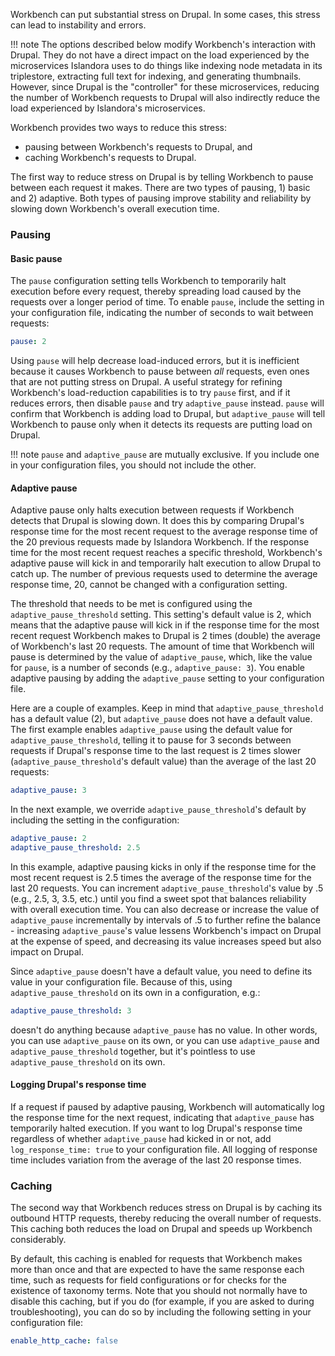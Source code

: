 Workbench can put substantial stress on Drupal. In some cases, this stress can lead to instability and errors.

!!! note
    The options described below modify Workbench's interaction with Drupal. They do not have a direct impact on the load experienced by the microservices Islandora uses to do things like indexing node metadata in its triplestore, extracting full text for indexing, and generating thumbnails. However, since Drupal is the "controller" for these microservices, reducing the number of Workbench requests to Drupal will also indirectly reduce the load experienced by Islandora's microservices. 

Workbench provides two ways to reduce this stress:

* pausing between Workbench's requests to Drupal, and
* caching Workbench's requests to Drupal.

The first way to reduce stress on Drupal is by telling Workbench to pause between each request it makes. There are two types of pausing, 1) basic and 2) adaptive. Both types of pausing improve stability and reliability by slowing down Workbench's overall execution time.

### Pausing

#### Basic pause

The `pause` configuration setting tells Workbench to temporarily halt execution before every request, thereby spreading load caused by the requests over a longer period of time. To enable `pause`, include the setting in your configuration file, indicating the number of seconds to wait between requests:

```yaml
pause: 2
```

Using `pause` will help decrease load-induced errors, but it is inefficient because it causes Workbench to pause between *all* requests, even ones that are not putting stress on Drupal. A useful strategy for refining Workbench's load-reduction capabilities is to try `pause` first, and if it reduces errors, then disable `pause` and try `adaptive_pause` instead. `pause` will confirm that Workbench is adding load to Drupal, but `adaptive_pause` will tell Workbench to pause only when it detects its requests are putting load on Drupal.

!!! note
    `pause` and `adaptive_pause` are mutually exclusive. If you include one in your configuration files, you should not include the other.

#### Adaptive pause

Adaptive pause only halts execution between requests if Workbench detects that Drupal is slowing down. It does this by comparing Drupal's response time for the most recent request to the average response time of the 20 previous requests made by Islandora Workbench. If the response time for the most recent request reaches a specific threshold, Workbench's adaptive pause will kick in and temporarily halt execution to allow Drupal to catch up. The number of previous requests used to determine the average response time, 20, cannot be changed with a configuration setting.

The threshold that needs to be met is configured using the `adaptive_pause_threshold` setting. This setting's default value is 2, which means that the adaptive pause will kick in if the response time for the most recent request Workbench makes to Drupal is 2 times (double) the average of Workbench's last 20 requests. The amount of time that Workbench will pause is determined by the value of `adaptive_pause`, which, like the value for `pause`, is a number of seconds (e.g., `adaptive_pause: 3`). You enable adaptive pausing by adding the `adaptive_pause` setting to your configuration file.

Here are a couple of examples. Keep in mind that `adaptive_pause_threshold` has a default value (2), but `adaptive_pause` does not have a default value. The first example enables `adaptive_pause` using the default value for `adaptive_pause_threshold`, telling it to pause for 3 seconds between requests if Drupal's response time to the last request is 2 times slower (`adaptive_pause_threshold`'s default value) than the average of the last 20 requests:

```yaml
adaptive_pause: 3
```

In the next example, we override `adaptive_pause_threshold`'s default by including the setting in the configuration:

```yaml
adaptive_pause: 2
adaptive_pause_threshold: 2.5 
```

In this example, adaptive pausing kicks in only if the response time for the most recent request is 2.5 times the average of the response time for the last 20 requests. You can increment `adaptive_pause_threshold`'s value by .5 (e.g., 2.5, 3, 3.5, etc.) until you find a sweet spot that balances reliability with overall execution time. You can also decrease or increase the value of `adaptive_pause` incrementally by intervals of .5 to further refine the balance - increasing `adaptive_pause`'s value lessens Workbench's impact on Drupal at the expense of speed, and decreasing its value increases speed but also impact on Drupal.

Since `adaptive_pause` doesn't have a default value, you need to define its value in your configuration file. Because of this, using `adaptive_pause_threshold` on its own in a configuration, e.g.:

```yaml
adaptive_pause_threshold: 3
```

doesn't do anything because `adaptive_pause` has no value. In other words, you can use `adaptive_pause` on its own, or you can use `adaptive_pause` and `adaptive_pause_threshold` together, but it's pointless to use `adaptive_pause_threshold` on its own.

#### Logging Drupal's response time

If a request if paused by adaptive pausing, Workbench will automatically log the response time for the next request, indicating that `adaptive_pause` has temporarily halted execution. If you want to log Drupal's response time regardless of whether `adaptive_pause` had kicked in or not, add `log_response_time: true` to your configuration file. All logging of response time includes variation from the average of the last 20 response times.

### Caching

The second way that Workbench reduces stress on Drupal is by caching its outbound HTTP requests, thereby reducing the overall number of requests. This caching both reduces the load on Drupal and speeds up Workbench considerably.

By default, this caching is enabled for requests that Workbench makes more than once and that are expected to have the same response each time, such as requests for field configurations or for checks for the existence of taxonomy terms. Note that you should not normally have to disable this caching, but if you do (for example, if you are asked to during troubleshooting), you can do so by including the following setting in your configuration file:

```yaml
enable_http_cache: false
```
